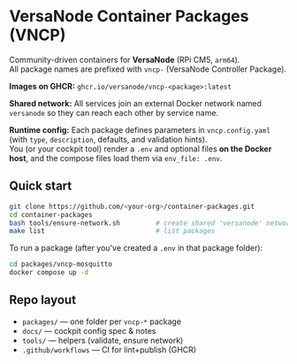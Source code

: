 # VersaNode Container Packages (VNCP)

Community-driven containers for **VersaNode** (RPi CM5, `arm64`).  
All package names are prefixed with `vncp-` (VersaNode Controller Package).

**Images on GHCR:** `ghcr.io/versanode/vncp-<package>:latest`

**Shared network:** All services join an external Docker network named `versanode` so they can reach each other by service name.

**Runtime config:** Each package defines parameters in `vncp.config.yaml` (with `type`, `description`, defaults, and validation hints).  
You (or your cockpit tool) render a `.env` and optional files **on the Docker host**, and the compose files load them via `env_file: .env`.

## Quick start
```bash
git clone https://github.com/<your-org>/container-packages.git
cd container-packages
bash tools/ensure-network.sh         # create shared 'versanode' network
make list                            # list packages
```

To run a package (after you've created a `.env` in that package folder):
```bash
cd packages/vncp-mosquitto
docker compose up -d
```

## Repo layout
- `packages/` — one folder per `vncp-*` package
- `docs/` — cockpit config spec & notes
- `tools/` — helpers (validate, ensure network)
- `.github/workflows` — CI for lint+publish (GHCR)

